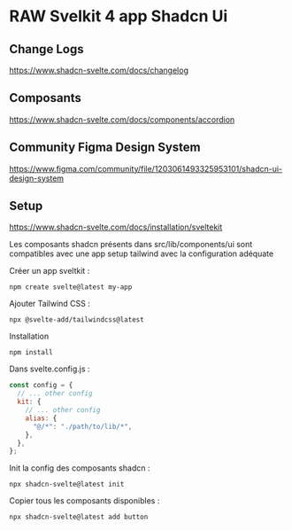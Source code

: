 # RAW Svelkit 4 app Shadcn Ui

## Change Logs

https://www.shadcn-svelte.com/docs/changelog

## Composants
https://www.shadcn-svelte.com/docs/components/accordion

## Community Figma Design System
https://www.figma.com/community/file/1203061493325953101/shadcn-ui-design-system

## Setup
https://www.shadcn-svelte.com/docs/installation/sveltekit

Les composants shadcn présents dans src/lib/components/ui sont compatibles avec une app setup tailwind avec la configuration
adéquate

Créer un app sveltkit :
```shell
npm create svelte@latest my-app 
```

Ajouter Tailwind CSS :
```shell
npx @svelte-add/tailwindcss@latest 
```

Installation
```shell
npm install
```

Dans svelte.config.js :
```js
const config = {
  // ... other config
  kit: {
    // ... other config
    alias: {
      "@/*": "./path/to/lib/*",
    },
  },
};
```

Init la config des composants shadcn :
```shell
npx shadcn-svelte@latest init
```


Copier tous les composants disponibles : 
```shell
npx shadcn-svelte@latest add button
```

